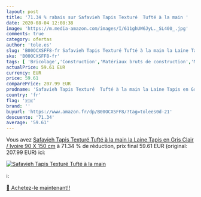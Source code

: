 ```yaml
---
layout: post
title: '71.34 % rabais sur Safavieh Tapis Texturé  Tufté à la main '
date: 2020-08-04 12:08:38
image: 'https://m.media-amazon.com/images/I/611ghUW6JyL._SL400_.jpg'
comments: true
category: ofertas
author: 'tole.es'
slug: 'B00OCXSFF8-fr Safavieh Tapis Texturé Tufté à la main la Laine Tapis en...'
sku: 'B00OCXSFF8-fr'
tags: [ 'Bricolage','Construction','Matériaux bruts de construction','Matériel de construction', ]
actualPrice: 59.61 EUR
currency: EUR
price: 59.61
comparePrice: 207.99 EUR
prodname: 'Safavieh Tapis Texturé  Tufté à la main la Laine Tapis en Gris Clair / Ivoire  90 X 150 cm'
country: 'fr'
flag: '🇫🇷'
brand: ''
buyurl: 'https://www.amazon.fr/dp/B00OCXSFF8/?tag=tolees0d-21'
descuento: '71.34'
average: '59.61'
---
```


Vous avez [Safavieh Tapis Texturé  Tufté à la main la Laine Tapis en Gris Clair / Ivoire  90 X 150 cm](https://www.amazon.fr/dp/B00OCXSFF8/?tag=tolees0d-21)  à  71.34 % de réduction, prix final  59.61 EUR (original: 207.99 EUR) ici:

[![Safavieh Tapis Texturé  Tufté à la main ](https://m.media-amazon.com/images/I/611ghUW6JyL._SL400_.jpg)](https://www.amazon.fr/dp/B00OCXSFF8/?tag=tolees0d-21)

ℹ️:


[🛒 Achetez-le maintenant!!](https://www.amazon.fr/dp/B00OCXSFF8/?tag=tolees0d-21)
